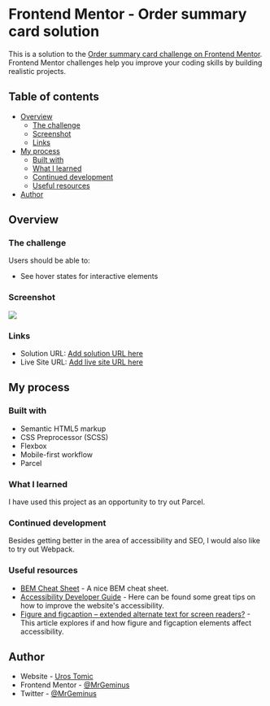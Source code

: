# Frontend Mentor - Order summary card solution

This is a solution to the [Order summary card challenge on Frontend Mentor](https://www.frontendmentor.io/challenges/order-summary-component-QlPmajDUj). Frontend Mentor challenges help you improve your coding skills by building realistic projects. 

## Table of contents

- [Overview](#overview)
  - [The challenge](#the-challenge)
  - [Screenshot](#screenshot)
  - [Links](#links)
- [My process](#my-process)
  - [Built with](#built-with)
  - [What I learned](#what-i-learned)
  - [Continued development](#continued-development)
  - [Useful resources](#useful-resources)
- [Author](#author)

## Overview

### The challenge

Users should be able to:

- See hover states for interactive elements

### Screenshot

![](./img/order-summary-card.png)

### Links

- Solution URL: [Add solution URL here](https://your-solution-url.com)
- Live Site URL: [Add live site URL here](https://your-live-site-url.com)

## My process

### Built with

- Semantic HTML5 markup
- CSS Preprocessor (SCSS)
- Flexbox
- Mobile-first workflow
- Parcel

### What I learned

I have used this project as an opportunity to try out Parcel.

### Continued development

Besides getting better in the area of accessibility and SEO, I would also like to try out Webpack.

### Useful resources

- [BEM Cheat Sheet](https://9elements.com/bem-cheat-sheet/) - A nice BEM cheat sheet.
- [Accessibility Developer Guide](https://www.accessibility-developer-guide.com/) - Here can be found some great tips on how to improve the website's accessibility.
- [Figure and figcaption – extended alternate text for screen readers?](https://www.hassellinclusion.com/blog/figure-figcaption-extended-alternate-text-screen-readers/) - This article explores if and how figure and figcaption elements affect accessibility.

## Author

- Website - [Uros Tomic](https://mrgeminus.com/)
- Frontend Mentor - [@MrGeminus](https://www.frontendmentor.io/profile/MrGeminus)
- Twitter - [@MrGeminus](https://twitter.com/MrGeminus)